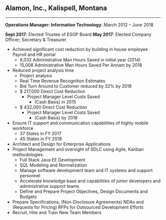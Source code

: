 ## Alamon, Inc., Kalispell, Montana

---

**Operations Manager: Information Technology**: March 2012 – June 2018

**Sept 2017**: Elected Trustee of ESOP Board
**May 2017**: Elected Company Officer; Secretary & Treasurer

- Achieved significant cost reduction by building in house employee Payroll and HR portal
  - 8,032 Administrative Man Hours Saved in initial year (2014)
  - 15,008 Administrative Man Hours Saved Per Annam by 2018
- Reduced project analysis time
  - Project analysis
  - Real Time Revenue Recognition Estimates
  - Bid Turn Around to Customer reduced by 32% by 2018
  - $ 217,000 Direct Cost Reduction
    - Project Manager Level Costs Saved
      - (Cash Basis) in 2015
  - $ 432,000 Direct Cost Reduction
    - Project Manager Level Costs Saved
      - (Cash Basis) by 2018
- Ensure IT support and communication capabilities of highly mobile workforce
  - 37 States in FY 2017
  - 45 States in FY 2018
- Architect and Design for Enterprise Applications
- Project Management and oversight of SDLC using Agile, Kanban methodologies.
  - Full Stack Java EE Development
  - SQL Modeling and Normalization
  - Manage software development team and IT systems and support personnel
  - Accelerate knowledge base and capabilities of junior developers and administrative support teams
  - Define and Prepare Project Objectives, Design Documents and Budgets
- Prepare Specifications, (Non-Disclosure Agreements) NDAs and (Requests for Pricing) RFPs for Outsourced Development Efforts
- Recruit, Hire and Train New Team Members
